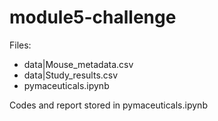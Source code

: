 # module5-challenge
Files:
- data|Mouse_metadata.csv
- data|Study_results.csv
- pymaceuticals.ipynb

Codes and report stored in pymaceuticals.ipynb
